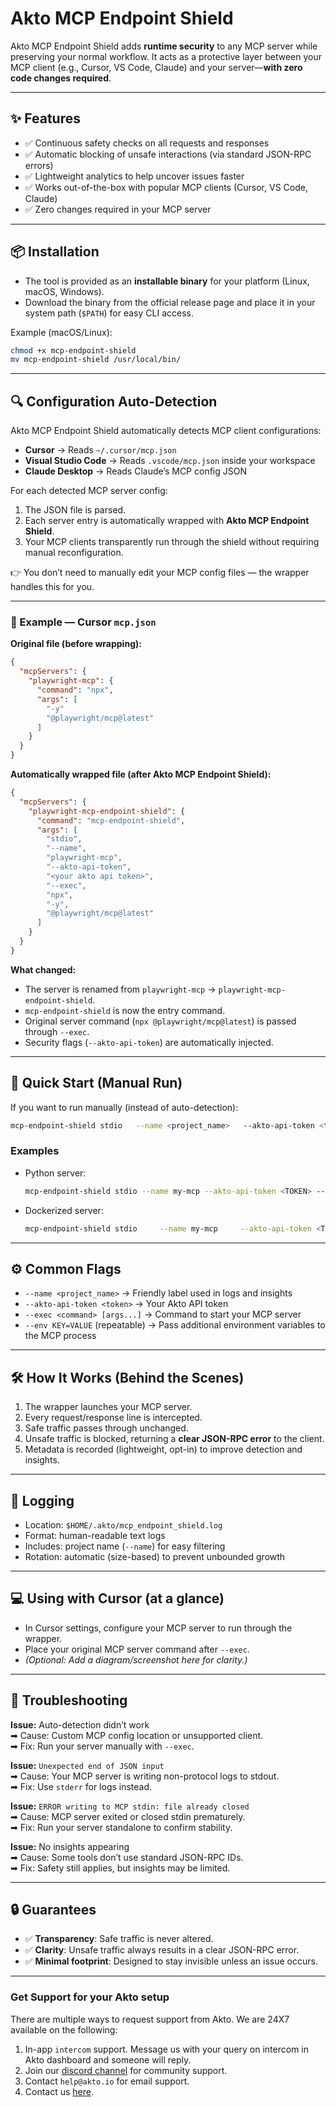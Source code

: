 # Akto MCP Endpoint Shield

Akto MCP Endpoint Shield adds **runtime security** to any MCP server while preserving your normal workflow. It acts as a protective layer between your MCP client (e.g., Cursor, VS Code, Claude) and your server—**with zero code changes required**.

---

## ✨ Features
- ✅ Continuous safety checks on all requests and responses  
- ✅ Automatic blocking of unsafe interactions (via standard JSON-RPC errors)  
- ✅ Lightweight analytics to help uncover issues faster  
- ✅ Works out-of-the-box with popular MCP clients (Cursor, VS Code, Claude)  
- ✅ Zero changes required in your MCP server  

---

## 📦 Installation
- The tool is provided as an **installable binary** for your platform (Linux, macOS, Windows).  
- Download the binary from the official release page and place it in your system path (`$PATH`) for easy CLI access.  

Example (macOS/Linux):  
```bash
chmod +x mcp-endpoint-shield
mv mcp-endpoint-shield /usr/local/bin/
```

---

## 🔍 Configuration Auto-Detection
Akto MCP Endpoint Shield automatically detects MCP client configurations:  
- **Cursor** → Reads `~/.cursor/mcp.json`  
- **Visual Studio Code** → Reads `.vscode/mcp.json` inside your workspace  
- **Claude Desktop** → Reads Claude’s MCP config JSON  

For each detected MCP server config:  
1. The JSON file is parsed.  
2. Each server entry is automatically wrapped with **Akto MCP Endpoint Shield**.  
3. Your MCP clients transparently run through the shield without requiring manual reconfiguration.  

👉 You don’t need to manually edit your MCP config files — the wrapper handles this for you.  

---

### 📄 Example — Cursor `mcp.json`

**Original file (before wrapping):**  
```json
{
  "mcpServers": {
    "playwright-mcp": {
      "command": "npx",
      "args": [
        "-y"
        "@playwright/mcp@latest"
      ]
    }
  }
}
```

**Automatically wrapped file (after Akto MCP Endpoint Shield):**  
```json
{
  "mcpServers": {
    "playwright-mcp-endpoint-shield": {
      "command": "mcp-endpoint-shield",
      "args": [
        "stdio",
        "--name",
        "playwright-mcp",
        "--akto-api-token",
        "<your akto api token>",
        "--exec",
        "npx",
        "-y",
        "@playwright/mcp@latest"
      ]
    }
  }
}
```

**What changed:**  
- The server is renamed from `playwright-mcp` → `playwright-mcp-endpoint-shield`.  
- `mcp-endpoint-shield` is now the entry command.  
- Original server command (`npx @playwright/mcp@latest`) is passed through `--exec`.  
- Security flags (`--akto-api-token`) are automatically injected.  

---

## 🚀 Quick Start (Manual Run)

If you want to run manually (instead of auto-detection):  

```bash
mcp-endpoint-shield stdio   --name <project_name>   --akto-api-token <token>   --exec <your_mcp_server_command> [args...]
```

### Examples
- Python server:
  ```bash
  mcp-endpoint-shield stdio --name my-mcp --akto-api-token <TOKEN> --exec uv run server.py
  ```
- Dockerized server:
  ```bash
  mcp-endpoint-shield stdio     --name my-mcp     --akto-api-token <TOKEN>     --env AKTO_API_KEY=<TOKEN>     --exec docker run --rm -i -e AKTO_API_KEY=<TOKEN> your/mcp-image:latest
  ```

---

## ⚙️ Common Flags
- `--name <project_name>` → Friendly label used in logs and insights  
- `--akto-api-token <token>` → Your Akto API token  
- `--exec <command> [args...]` → Command to start your MCP server  
- `--env KEY=VALUE` (repeatable) → Pass additional environment variables to the MCP process  

---

## 🛠 How It Works (Behind the Scenes)
1. The wrapper launches your MCP server.  
2. Every request/response line is intercepted.  
3. Safe traffic passes through unchanged.  
4. Unsafe traffic is blocked, returning a **clear JSON-RPC error** to the client.  
5. Metadata is recorded (lightweight, opt-in) to improve detection and insights.  

---

## 📜 Logging
- Location: `$HOME/.akto/mcp_endpoint_shield.log`  
- Format: human-readable text logs  
- Includes: project name (`--name`) for easy filtering  
- Rotation: automatic (size-based) to prevent unbounded growth  

---

## 💻 Using with Cursor (at a glance)
- In Cursor settings, configure your MCP server to run through the wrapper.  
- Place your original MCP server command after `--exec`.  
- *(Optional: Add a diagram/screenshot here for clarity.)*  

---

## 🧩 Troubleshooting

**Issue:** Auto-detection didn’t work  
➡ Cause: Custom MCP config location or unsupported client.  
➡ Fix: Run your server manually with `--exec`.  

**Issue:** `Unexpected end of JSON input`  
➡ Cause: Your MCP server is writing non-protocol logs to stdout.  
➡ Fix: Use `stderr` for logs instead.  

**Issue:** `ERROR writing to MCP stdin: file already closed`  
➡ Cause: MCP server exited or closed stdin prematurely.  
➡ Fix: Run your server standalone to confirm stability.  

**Issue:** No insights appearing  
➡ Cause: Some tools don’t use standard JSON-RPC IDs.  
➡ Fix: Safety still applies, but insights may be limited.  

---

## 🔒 Guarantees
- ✅ **Transparency**: Safe traffic is never altered.  
- ✅ **Clarity**: Unsafe traffic always results in a clear JSON-RPC error.  
- ✅ **Minimal footprint**: Designed to stay invisible unless an issue occurs.  

---

### Get Support for your Akto setup

There are multiple ways to request support from Akto. We are 24X7 available on the following:

1. In-app `intercom` support. Message us with your query on intercom in Akto dashboard and someone will reply.
2. Join our [discord channel](https://www.akto.io/community) for community support.
3. Contact `help@akto.io` for email support.
4. Contact us [here](https://www.akto.io/contact-us).
